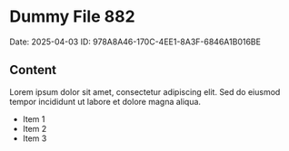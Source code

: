 # Dummy File 882

Date: 2025-04-03
ID: 978A8A46-170C-4EE1-8A3F-6846A1B016BE

## Content

Lorem ipsum dolor sit amet, consectetur adipiscing elit.
Sed do eiusmod tempor incididunt ut labore et dolore magna aliqua.

* Item 1
* Item 2
* Item 3
